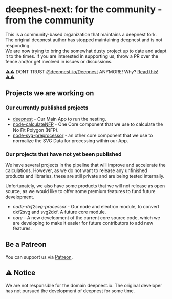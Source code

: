 # deepnest-next: for the community - from the community

This is a community-based organization that maintains a deepnest fork.<br>
The original deepnest author has stopped maintaining deepnest and is not responding.<br>
We are now trying to bring the somewhat dusty project up to date and adapt it to the times.
If you are interested in supporting us, throw a PR over the fence and/or get involved in issues or discussions.

⚠️⚠️ DONT TRUST [@deepnest-io/Deepnest](https://github.com/deepnest-io/Deepnest) ANYMORE! Why? [Read this!](why-we-forked-into-a-new-organisation.md) ⚠️⚠️

## Projects we are working on

### Our currently published projects
- [deepnest](https://github.com/deepnest-next/deepnest) - Our Main App to run the nesting.
- [node-calculateNFP](https://github.com/deepnest-next/node-calculateNFP) - One Core component that we use to calculate the No Fit Polygon (NFP).
- [node-svg-preprocessor](https://github.com/deepnest-next/node-svg-preprocessor) - an other core component that we use to normalize the SVG Data for processing within our App.

### Our projects that have not yet been published

We have several projects in the pipeline that will improve and accelerate the calculations. However, as we do not want to release any unfinished products and libraries, these are still private and are being tested internally.

Unfortunately, we also have some products that we will not release as open source, as we would like to offer some premium features to fund future development.

- *node-dxf2svg-processor* - Our node and electron module, to convert dxf2svg and svg2dxf. A future core module.
- *core* - A new development of the current core source code, which we are developing to make it easier for future contributors to add new features.

## Be a Patreon

You can support us via [Patreon](https://patreon.com/deepnest_next?utm_medium=unknown&utm_source=join_link&utm_campaign=creatorshare_creator&utm_content=copyLink).

## ⚠️ Notice

We are not responsible for the domain deepnest.io. The original developer has not pursued the development of deepnest for some time.
<!--


**Here are some ideas to get you started:**


🙋‍♀️ A short introduction - what is your organization all about?
🌈 Contribution guidelines - how can the community get involved?
👩‍💻 Useful resources - where can the community find your docs? Is there anything else the community should know?
🍿 Fun facts - what does your team eat for breakfast?
🧙 Remember, you can do mighty things with the power of [Markdown](https://docs.github.com/github/writing-on-github/getting-started-with-writing-and-formatting-on-github/basic-writing-and-formatting-syntax)
-->

